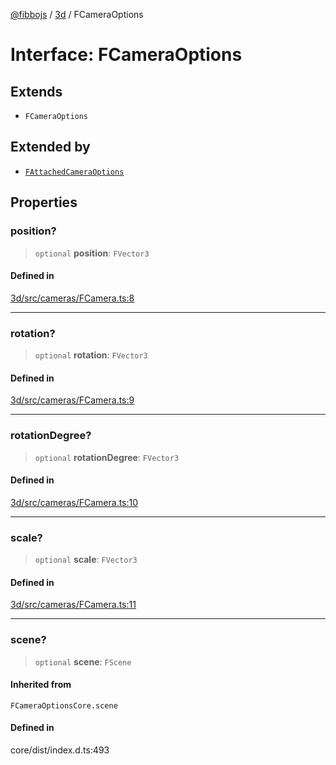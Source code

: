 [@fibbojs](/api/index) / [3d](/api/3d) / FCameraOptions

# Interface: FCameraOptions

## Extends

- `FCameraOptions`

## Extended by

- [`FAttachedCameraOptions`](FAttachedCameraOptions.md)

## Properties

### position?

> `optional` **position**: `FVector3`

#### Defined in

[3d/src/cameras/FCamera.ts:8](https://github.com/fibbojs/fibbo/blob/a8d7b4720cdb2648ddcb2159cdc3e3671c6aee98/packages/3d/src/cameras/FCamera.ts#L8)

***

### rotation?

> `optional` **rotation**: `FVector3`

#### Defined in

[3d/src/cameras/FCamera.ts:9](https://github.com/fibbojs/fibbo/blob/a8d7b4720cdb2648ddcb2159cdc3e3671c6aee98/packages/3d/src/cameras/FCamera.ts#L9)

***

### rotationDegree?

> `optional` **rotationDegree**: `FVector3`

#### Defined in

[3d/src/cameras/FCamera.ts:10](https://github.com/fibbojs/fibbo/blob/a8d7b4720cdb2648ddcb2159cdc3e3671c6aee98/packages/3d/src/cameras/FCamera.ts#L10)

***

### scale?

> `optional` **scale**: `FVector3`

#### Defined in

[3d/src/cameras/FCamera.ts:11](https://github.com/fibbojs/fibbo/blob/a8d7b4720cdb2648ddcb2159cdc3e3671c6aee98/packages/3d/src/cameras/FCamera.ts#L11)

***

### scene?

> `optional` **scene**: `FScene`

#### Inherited from

`FCameraOptionsCore.scene`

#### Defined in

core/dist/index.d.ts:493
